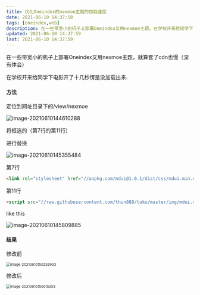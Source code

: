 ```yaml
---
title: 优化Oneindex的nexmoe主题的加载速度
date: 2021-06-10 14:37:59
tags: [oneindex,web]
description: 在一些带宽小的机子上部署Oneindex又用nexmoe主题，在学校开来给同学下电影开了十几秒愣是没加载出来
updated: 2021-06-10 14:37:59
last: 2021-06-10 14:37:59
---
```


在一些带宽小的机子上部署Oneindex又用nexmoe主题，就算套了cdn也慢（深有体会）

在学校开来给同学下电影开了十几秒愣是没加载出来<img src="https://raw.thun888.xyz/thun888/jian/master/coolapk_emotion_42_diaoxie.png" style="zoom:25%;" />

#### 方法

定位到网址目录下的/view/nexmoe

![image-20210610144610288](https://raw.thun888.xyz/thun888/tuku/master/img/20210610144611.png)

将框选的（第7行的第11行）

进行替换

![image-20210610145355484](https://raw.thun888.xyz/thun888/tuku/master/img/20210610145355.png)

第7行

```html
<link rel="stylesheet" href="//unpkg.com/mdui@1.0.1/dist/css/mdui.min.css">
```

第11行

```html
<script src="//raw.githubusercontent.com/thun888/tuku/master/img/mdui.min.js"></script>
```

like this

![image-20210610145809885](https://raw.thun888.xyz/thun888/tuku/master/img/20210610145809.png)

#### 结果

修改前

<img src="https://raw.thun888.xyz/thun888/tuku/master/img/20210610150256.png" alt="image-20210610150255933" style="zoom:67%;" />

修改后

<img src="https://raw.thun888.xyz/thun888/tuku/master/img/20210610150015.png" alt="image-20210610150015253" style="zoom:67%;" />